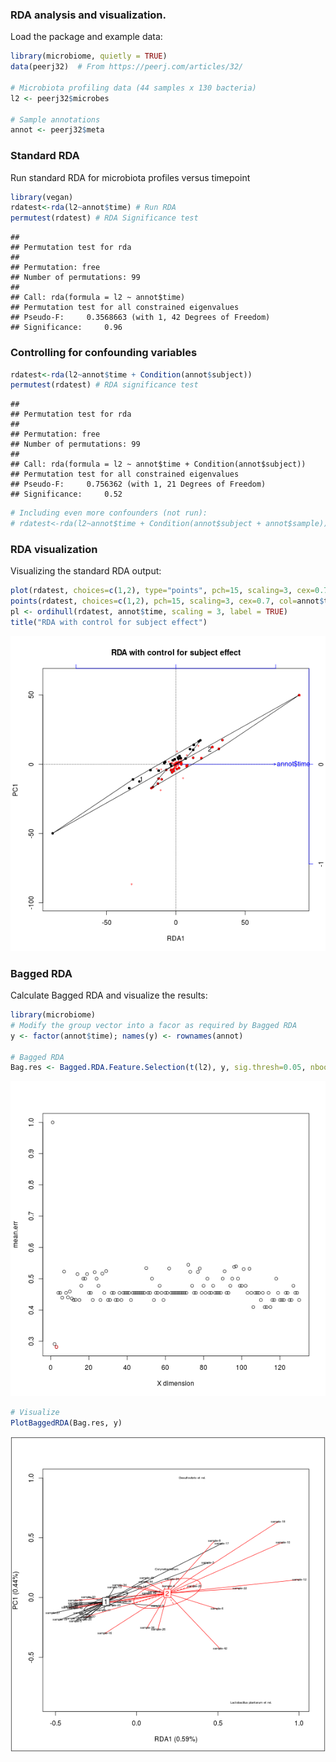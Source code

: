 ### RDA analysis and visualization. 


Load the package and example data:


```r
library(microbiome, quietly = TRUE)
data(peerj32)  # From https://peerj.com/articles/32/

# Microbiota profiling data (44 samples x 130 bacteria)
l2 <- peerj32$microbes  

# Sample annotations
annot <- peerj32$meta
```

### Standard RDA 

Run standard RDA for microbiota profiles versus timepoint


```r
library(vegan)
rdatest<-rda(l2~annot$time) # Run RDA
permutest(rdatest) # RDA Significance test
```

```
## 
## Permutation test for rda 
## 
## Permutation: free
## Number of permutations: 99
##  
## Call: rda(formula = l2 ~ annot$time)
## Permutation test for all constrained eigenvalues
## Pseudo-F:	 0.3568663 (with 1, 42 Degrees of Freedom)
## Significance:	 0.96
```

### Controlling for confounding variables


```r
rdatest<-rda(l2~annot$time + Condition(annot$subject)) 
permutest(rdatest) # RDA significance test
```

```
## 
## Permutation test for rda 
## 
## Permutation: free
## Number of permutations: 99
##  
## Call: rda(formula = l2 ~ annot$time + Condition(annot$subject))
## Permutation test for all constrained eigenvalues
## Pseudo-F:	 0.756362 (with 1, 21 Degrees of Freedom)
## Significance:	 0.52
```

```r
# Including even more confounders (not run):
# rdatest<-rda(l2~annot$time + Condition(annot$subject + annot$sample))
```

### RDA visualization

Visualizing the standard RDA output:


```r
plot(rdatest, choices=c(1,2), type="points", pch=15, scaling=3, cex=0.7, col=annot$time)
points(rdatest, choices=c(1,2), pch=15, scaling=3, cex=0.7, col=annot$time)
pl <- ordihull(rdatest, annot$time, scaling = 3, label = TRUE)
title("RDA with control for subject effect")
```

![plot of chunk rda4](figure/rda4-1.png) 

### Bagged RDA

Calculate Bagged RDA and visualize the results:


```r
library(microbiome)
# Modify the group vector into a facor as required by Bagged RDA
y <- factor(annot$time); names(y) <- rownames(annot)

# Bagged RDA
Bag.res <- Bagged.RDA.Feature.Selection(t(l2), y, sig.thresh=0.05, nboot=100)
```

![plot of chunk rda5](figure/rda5-1.png) 

```r
# Visualize
PlotBaggedRDA(Bag.res, y)
```

![plot of chunk rda5](figure/rda5-2.png) 

